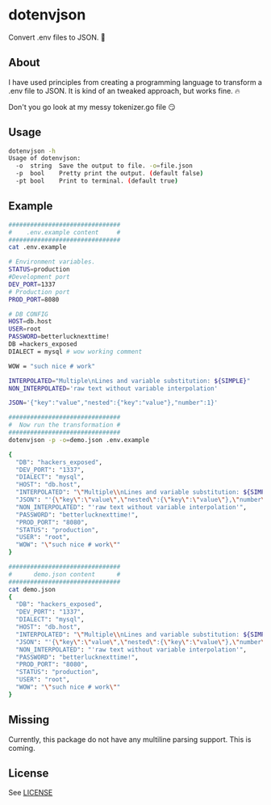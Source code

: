# dotenvjson

Convert .env files to JSON. 📄

## About

I have used principles from creating a programming language to transform a .env file to JSON. It is kind of an tweaked approach, but works fine. 🔥

Don't you go look at my messy tokenizer.go file 😏

## Usage

```bash
dotenvjson -h
Usage of dotenvjson:
  -o  string  Save the output to file. -o=file.json
  -p  bool    Pretty print the output. (default false)
  -pt bool    Print to terminal. (default true)
```

## Example

```bash
###############################
#    .env.example content     #
###############################
cat .env.example

# Environment variables.
STATUS=production
#Development port
DEV_PORT=1337
# Production port
PROD_PORT=8080

# DB CONFIG
HOST=db.host
USER=root
PASSWORD=betterlucknexttime!
DB =hackers_exposed
DIALECT = mysql # wow working comment

WOW = "such nice # work"

INTERPOLATED="Multiple\nLines and variable substitution: ${SIMPLE}"
NON_INTERPOLATED='raw text without variable interpolation'

JSON='{"key":"value","nested":{"key":"value"},"number":1}'

###############################
#  Now run the transformation #
###############################
dotenvjson -p -o=demo.json .env.example

{
  "DB": "hackers_exposed",
  "DEV_PORT": "1337",
  "DIALECT": "mysql",
  "HOST": "db.host",
  "INTERPOLATED": "\"Multiple\\nLines and variable substitution: ${SIMPLE}\"",
  "JSON": "'{\"key\":\"value\",\"nested\":{\"key\":\"value\"},\"number\":1}'",
  "NON_INTERPOLATED": "'raw text without variable interpolation'",
  "PASSWORD": "betterlucknexttime!",
  "PROD_PORT": "8080",
  "STATUS": "production",
  "USER": "root",
  "WOW": "\"such nice # work\""
}

###############################
#      demo.json content      #
###############################
cat demo.json
{
  "DB": "hackers_exposed",
  "DEV_PORT": "1337",
  "DIALECT": "mysql",
  "HOST": "db.host",
  "INTERPOLATED": "\"Multiple\\nLines and variable substitution: ${SIMPLE}\"",
  "JSON": "'{\"key\":\"value\",\"nested\":{\"key\":\"value\"},\"number\":1}'",
  "NON_INTERPOLATED": "'raw text without variable interpolation'",
  "PASSWORD": "betterlucknexttime!",
  "PROD_PORT": "8080",
  "STATUS": "production",
  "USER": "root",
  "WOW": "\"such nice # work\""
}
```

## Missing

Currently, this package do not have any multiline parsing support. This is coming.

## License

See [LICENSE](LICENSE)
